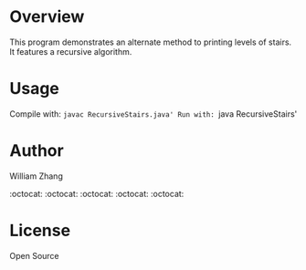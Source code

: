 Overview
========

This program demonstrates an alternate method to printing levels of stairs.  
It features a recursive algorithm.


Usage
======
Compile with: `javac RecursiveStairs.java'
Run with: `java RecursiveStairs'

Author
=======
William Zhang

:octocat: :octocat: :octocat: :octocat: :octocat:

License
=======
Open Source